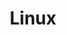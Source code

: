 ---
title: Linux
linkTitle: Linux
nav_weight: 1
nav_icon:
  vendor: bs
  name: book
  color: indigo
featured: true
series:  
 - Operating System
 - Linux
---